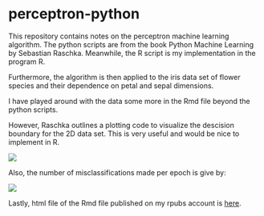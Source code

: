 perceptron-python
=================

This repository contains notes on the perceptron machine learning algorithm. The python scripts are from the book Python Machine Learning by Sebastian Raschka. Meanwhile, the R script is my implementation in the program R.

Furthermore, the algorithm is then applied to the iris data set of flower species and their dependence on petal and sepal dimensions.

I have played around with the data some more in the Rmd file beyond the python scripts.

However, Raschka outlines a plotting code to visualize the descision boundary for the 2D data set. This is very useful and would be nice to implement in R.

![](https://github.com/FyzHsn/perceptron-python/blob/master/Separability_Boundary.png?raw=true)

Also, the number of misclassifications made per epoch is give by:

![](https://github.com/FyzHsn/perceptron-python/blob/master/Misclassifications.png?raw=true)

Lastly, html file of the Rmd file published on my rpubs account is [here](https://rpubs.com/FaiHas/197581).
